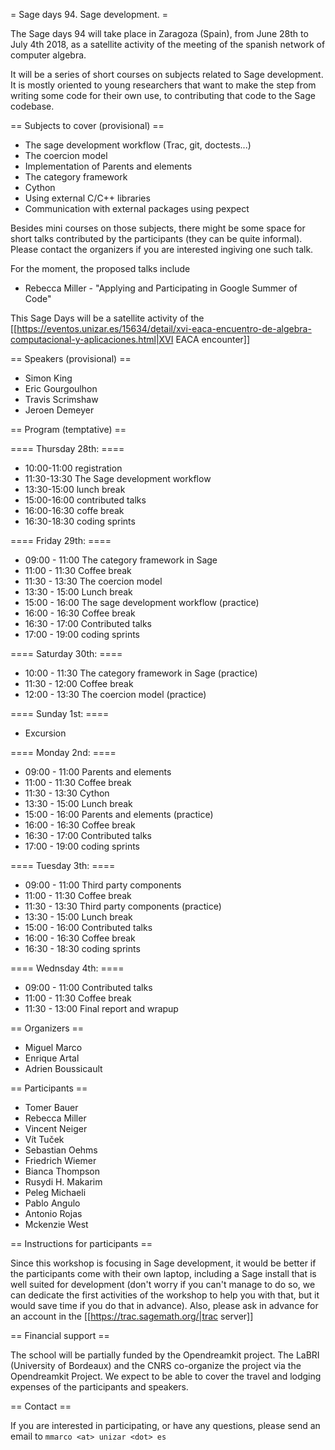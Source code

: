 = Sage days 94. Sage development. =

The Sage days 94 will take place in Zaragoza (Spain), from June 28th to July 4th 2018, as a satellite activity of the meeting of the spanish network of computer algebra.

It will be a series of short courses on subjects related to Sage development. It is mostly oriented to young researchers that want to make the step from writing some code for their own use, to contributing that code to the Sage codebase.

== Subjects to cover (provisional) ==

 * The sage development workflow (Trac, git, doctests...)
 * The coercion model
 * Implementation of Parents and elements
 * The category framework
 * Cython
 * Using external C/C++ libraries
 * Communication with external packages using pexpect

Besides mini courses on those subjects, there might be some space for short talks contributed by the participants (they can be quite informal). Please contact the organizers if you are interested ingiving one such talk.

For the moment, the proposed talks include

 * Rebecca Miller - "Applying and Participating in Google Summer of Code"

This Sage Days will be a satellite activity of the [[https://eventos.unizar.es/15634/detail/xvi-eaca-encuentro-de-algebra-computacional-y-aplicaciones.html|XVI EACA encounter]]


== Speakers (provisional) ==

 * Simon King
 * Eric Gourgoulhon
 * Travis Scrimshaw
 * Jeroen Demeyer

== Program (temptative) ==


==== Thursday 28th: ====

 * 10:00-11:00 registration
 * 11:30-13:30 The Sage development workflow 
 * 13:30-15:00 lunch break
 * 15:00-16:00 contributed talks
 * 16:00-16:30 coffe break
 * 16:30-18:30 coding sprints

==== Friday 29th: ====

 * 09:00 - 11:00  The category framework in Sage
 * 11:00 - 11:30 Coffee break
 * 11:30 - 13:30 The coercion model 
 * 13:30 - 15:00 Lunch break
 * 15:00 - 16:00 The sage development workflow (practice)
 * 16:00 - 16:30 Coffee break
 * 16:30 - 17:00 Contributed talks
 * 17:00 - 19:00 coding sprints

==== Saturday 30th: ====

 * 10:00 - 11:30 The category framework in Sage (practice)
 * 11:30 - 12:00 Coffee break
 * 12:00 - 13:30 The coercion model (practice)

==== Sunday 1st: ====

 * Excursion

==== Monday 2nd: ====

 * 09:00 - 11:00  Parents and elements
 * 11:00 - 11:30 Coffee break
 * 11:30 - 13:30 Cython
 * 13:30 - 15:00 Lunch break
 * 15:00 - 16:00 Parents and elements (practice)
 * 16:00 - 16:30 Coffee break
 * 16:30 - 17:00 Contributed talks
 * 17:00 - 19:00 coding sprints

==== Tuesday 3th: ====

 * 09:00 - 11:00  Third party components
 * 11:00 - 11:30 Coffee break
 * 11:30 - 13:30 Third party components (practice)
 * 13:30 - 15:00 Lunch break
 * 15:00 - 16:00 Contributed talks
 * 16:00 - 16:30 Coffee break
 * 16:30 - 18:30 coding sprints

==== Wednsday 4th: ====

 * 09:00 - 11:00 Contributed talks
 * 11:00 - 11:30 Coffee break
 * 11:30 - 13:00 Final report and wrapup


== Organizers ==

 * Miguel Marco
 * Enrique Artal
 * Adrien Boussicault

== Participants ==

 * Tomer Bauer
 * Rebecca Miller
 * Vincent Neiger
 * Vít Tuček
 * Sebastian Oehms
 * Friedrich Wiemer
 * Bianca Thompson
 * Rusydi H. Makarim
 * Peleg Michaeli
 * Pablo Angulo
 * Antonio Rojas
 * Mckenzie West

== Instructions for participants ==

Since this workshop is focusing in Sage development, it would be better if the participants come with their own laptop, including a Sage install that is well suited for development (don't worry if you can't manage to do so, we can dedicate the first activities of the workshop to help you with that, but it would save time if you do that in advance). Also, please ask in advance for an account in the [[https://trac.sagemath.org/|trac server]]
 

== Financial support ==

The school will be partially funded by the Opendreamkit project. The LaBRI (University of Bordeaux) and the CNRS co-organize the project via the Opendreamkit Project. We expect to be able to cover the travel and lodging expenses of the participants and speakers.

== Contact ==

If you are interested in participating, or have any questions, please send an email to `mmarco <at> unizar <dot> es`
